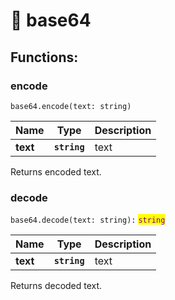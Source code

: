 # 🔡 base64

## Functions:

### encode

`base64.encode(text: string)`

| Name     | Type         | Description |
| -------- | ------------ | ----------- |
| **text** | **`string`** | text        |

Returns encoded text.

### decode

`base64.decode(text: string):` <mark style="color:purple;">`string`</mark>

| Name     | Type         | Description |
| -------- | ------------ | ----------- |
| **text** | **`string`** | text        |

Returns decoded text.
